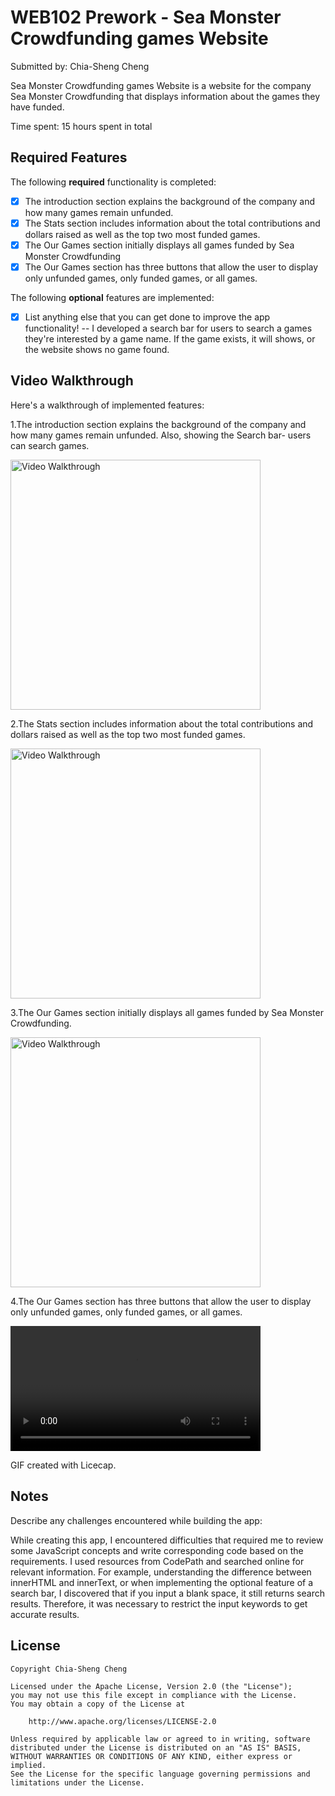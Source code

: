 # WEB102 Prework - Sea Monster Crowdfunding games Website

Submitted by: Chia-Sheng Cheng

Sea Monster Crowdfunding games Website is a website for the company Sea Monster Crowdfunding that displays information about the games they have funded.

Time spent: 15 hours spent in total

## Required Features

The following **required** functionality is completed:

* [x] The introduction section explains the background of the company and how many games remain unfunded.
* [x] The Stats section includes information about the total contributions and dollars raised as well as the top two most funded games.
* [x] The Our Games section initially displays all games funded by Sea Monster Crowdfunding
* [x] The Our Games section has three buttons that allow the user to display only unfunded games, only funded games, or all games.

The following **optional** features are implemented:

* [x] List anything else that you can get done to improve the app functionality!
-- I developed a search bar for users to search a games they're interested by a game name. If the game exists, it will shows, or the website shows no game found.

## Video Walkthrough

Here's a walkthrough of implemented features:

1.The introduction section explains the background of the company and how many games remain unfunded. Also, showing the Search bar- users can search games.

<img src='https://i.imgur.com/ltWPikl.gif' title='Video Walkthrough' width='400' alt='Video Walkthrough' />

2.The Stats section includes information about the total contributions 
and dollars raised as well as the top two most funded games.

<img src='https://i.imgur.com/WfUMAeg.gif' title='Video Walkthrough' width='400' alt='Video Walkthrough' />

3.The Our Games section initially displays all games funded by Sea Monster Crowdfunding.

<img src='https://i.imgur.com/x8Z6A9T.gif' title='Video Walkthrough' width='400' alt='Video Walkthrough' />

4.The Our Games section has three buttons that allow the user to display only unfunded games, only funded games, or all games.

<video src='https://i.imgur.com/PoH2IZc.mp4' title='Video Walkthrough' width='400' alt='Video Walkthrough' ></video>



<!-- Replace this with whatever GIF tool you used! -->
GIF created with Licecap.
<!-- Recommended tools:
[Kap](https://getkap.co/) for macOS
[ScreenToGif](https://www.screentogif.com/) for Windows
[peek](https://github.com/phw/peek) for Linux. -->

## Notes

Describe any challenges encountered while building the app:

While creating this app, I encountered difficulties that required me to review some JavaScript concepts and write corresponding code based on the requirements. I used resources from CodePath and searched online for relevant information. For example, understanding the difference between innerHTML and innerText, or when implementing the optional feature of a search bar, I discovered that if you input a blank space, it still returns search results. Therefore, it was necessary to restrict the input keywords to get accurate results.

## License

    Copyright Chia-Sheng Cheng

    Licensed under the Apache License, Version 2.0 (the "License");
    you may not use this file except in compliance with the License.
    You may obtain a copy of the License at

        http://www.apache.org/licenses/LICENSE-2.0

    Unless required by applicable law or agreed to in writing, software
    distributed under the License is distributed on an "AS IS" BASIS,
    WITHOUT WARRANTIES OR CONDITIONS OF ANY KIND, either express or implied.
    See the License for the specific language governing permissions and
    limitations under the License.
